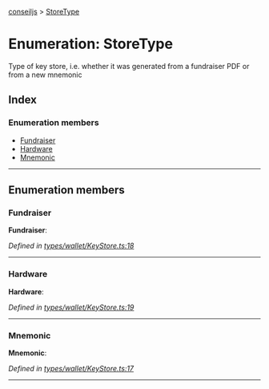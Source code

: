 [conseiljs](../README.md) > [StoreType](../enums/storetype.md)

# Enumeration: StoreType

Type of key store, i.e. whether it was generated from a fundraiser PDF or from a new mnemonic

## Index

### Enumeration members

* [Fundraiser](storetype.md#fundraiser)
* [Hardware](storetype.md#hardware)
* [Mnemonic](storetype.md#mnemonic)

---

## Enumeration members

<a id="fundraiser"></a>

###  Fundraiser

**Fundraiser**: 

*Defined in [types/wallet/KeyStore.ts:18](https://github.com/Cryptonomic/ConseilJS/blob/b4f6349/src/types/wallet/KeyStore.ts#L18)*

___
<a id="hardware"></a>

###  Hardware

**Hardware**: 

*Defined in [types/wallet/KeyStore.ts:19](https://github.com/Cryptonomic/ConseilJS/blob/b4f6349/src/types/wallet/KeyStore.ts#L19)*

___
<a id="mnemonic"></a>

###  Mnemonic

**Mnemonic**: 

*Defined in [types/wallet/KeyStore.ts:17](https://github.com/Cryptonomic/ConseilJS/blob/b4f6349/src/types/wallet/KeyStore.ts#L17)*

___


